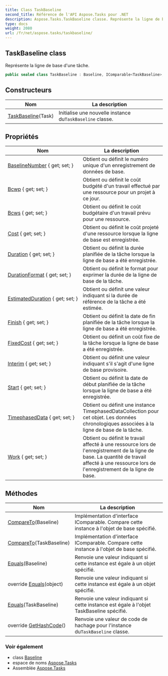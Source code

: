 ```yaml
---
title: Class TaskBaseline
second_title: Référence de l'API Aspose.Tasks pour .NET
description: Aspose.Tasks.TaskBaseline classe. Représente la ligne de base dune tâche.
type: docs
weight: 2080
url: /fr/net/aspose.tasks/taskbaseline/
---
```

## TaskBaseline class

Représente la ligne de base d'une tâche.

```csharp
public sealed class TaskBaseline : Baseline, IComparable<TaskBaseline>, IEquatable<TaskBaseline>
```

## Constructeurs

| Nom | La description |
| --- | --- |
| [TaskBaseline](taskbaseline/)(Task) | Initialise une nouvelle instance du`TaskBaseline` classe. |

## Propriétés

| Nom | La description |
| --- | --- |
| [BaselineNumber](../../aspose.tasks/baseline/baselinenumber/) { get; set; } | Obtient ou définit le numéro unique d'un enregistrement de données de base. |
| [Bcwp](../../aspose.tasks/baseline/bcwp/) { get; set; } | Obtient ou définit le coût budgété d'un travail effectué par une ressource pour un projet à ce jour. |
| [Bcws](../../aspose.tasks/baseline/bcws/) { get; set; } | Obtient ou définit le coût budgétaire d'un travail prévu pour une ressource. |
| [Cost](../../aspose.tasks/baseline/cost/) { get; set; } | Obtient ou définit le coût projeté d'une ressource lorsque la ligne de base est enregistrée. |
| [Duration](../../aspose.tasks/taskbaseline/duration/) { get; set; } | Obtient ou définit la durée planifiée de la tâche lorsque la ligne de base a été enregistrée. |
| [DurationFormat](../../aspose.tasks/taskbaseline/durationformat/) { get; set; } | Obtient ou définit le format pour exprimer la durée de la ligne de base de la tâche. |
| [EstimatedDuration](../../aspose.tasks/taskbaseline/estimatedduration/) { get; set; } | Obtient ou définit une valeur indiquant si la durée de référence de la tâche a été estimée. |
| [Finish](../../aspose.tasks/taskbaseline/finish/) { get; set; } | Obtient ou définit la date de fin planifiée de la tâche lorsque la ligne de base a été enregistrée. |
| [FixedCost](../../aspose.tasks/taskbaseline/fixedcost/) { get; set; } | Obtient ou définit un coût fixe de la tâche lorsque la ligne de base a été enregistrée. |
| [Interim](../../aspose.tasks/taskbaseline/interim/) { get; set; } | Obtient ou définit une valeur indiquant s'il s'agit d'une ligne de base provisoire. |
| [Start](../../aspose.tasks/taskbaseline/start/) { get; set; } | Obtient ou définit la date de début planifiée de la tâche lorsque la ligne de base a été enregistrée. |
| [TimephasedData](../../aspose.tasks/taskbaseline/timephaseddata/) { get; set; } | Obtient ou définit une instance TimephasedDataCollection pour cet objet. Les données chronologiques associées à la ligne de base de la tâche. |
| [Work](../../aspose.tasks/baseline/work/) { get; set; } | Obtient ou définit le travail affecté à une ressource lors de l'enregistrement de la ligne de base. La quantité de travail affecté à une ressource lors de l'enregistrement de la ligne de base. |

## Méthodes

| Nom | La description |
| --- | --- |
| [CompareTo](../../aspose.tasks/baseline/compareto/)(Baseline) | Implémentation d'interface IComparable. Compare cette instance à l'objet de base spécifié. |
| [CompareTo](../../aspose.tasks/taskbaseline/compareto/#compareto_1)(TaskBaseline) | Implémentation d'interface IComparable. Compare cette instance à l'objet de base spécifié. |
| [Equals](../../aspose.tasks/baseline/equals/)(Baseline) | Renvoie une valeur indiquant si cette instance est égale à un objet spécifié. |
| override [Equals](../../aspose.tasks/taskbaseline/equals/#equals_2)(object) | Renvoie une valeur indiquant si cette instance est égale à un objet spécifié. |
| [Equals](../../aspose.tasks/taskbaseline/equals/#equals_1)(TaskBaseline) | Renvoie une valeur indiquant si cette instance est égale à l'objet TaskBaseline spécifié. |
| override [GetHashCode](../../aspose.tasks/taskbaseline/gethashcode/)() | Renvoie une valeur de code de hachage pour l'instance du`TaskBaseline` classe. |

### Voir également

* class [Baseline](../baseline/)
* espace de noms [Aspose.Tasks](../../aspose.tasks/)
* Assemblée [Aspose.Tasks](../../)


